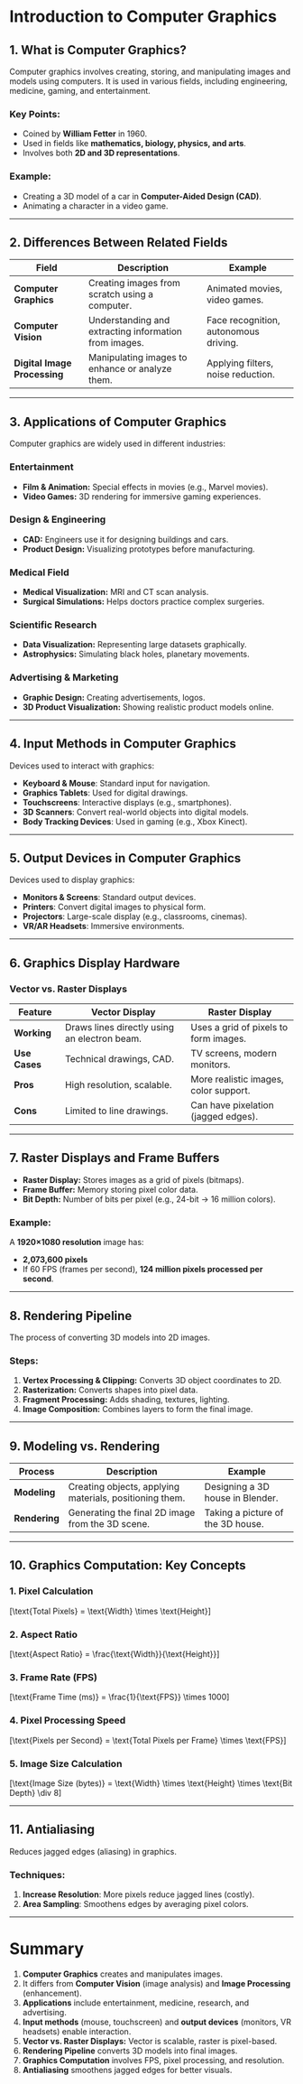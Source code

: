 # **Introduction to Computer Graphics**

## **1. What is Computer Graphics?**
Computer graphics involves creating, storing, and manipulating images and models using computers. It is used in various fields, including engineering, medicine, gaming, and entertainment.

### **Key Points:**
- Coined by **William Fetter** in 1960.
- Used in fields like **mathematics, biology, physics, and arts**.
- Involves both **2D and 3D representations**.

### **Example:**
- Creating a 3D model of a car in **Computer-Aided Design (CAD)**.
- Animating a character in a video game.

---

## **2. Differences Between Related Fields**
| Field | Description | Example |
|--------|----------------|-----------|
| **Computer Graphics** | Creating images from scratch using a computer. | Animated movies, video games. |
| **Computer Vision** | Understanding and extracting information from images. | Face recognition, autonomous driving. |
| **Digital Image Processing** | Manipulating images to enhance or analyze them. | Applying filters, noise reduction. |

---

## **3. Applications of Computer Graphics**
Computer graphics are widely used in different industries:

### **Entertainment**
- **Film & Animation:** Special effects in movies (e.g., Marvel movies).
- **Video Games:** 3D rendering for immersive gaming experiences.

### **Design & Engineering**
- **CAD:** Engineers use it for designing buildings and cars.
- **Product Design:** Visualizing prototypes before manufacturing.

### **Medical Field**
- **Medical Visualization:** MRI and CT scan analysis.
- **Surgical Simulations:** Helps doctors practice complex surgeries.

### **Scientific Research**
- **Data Visualization:** Representing large datasets graphically.
- **Astrophysics:** Simulating black holes, planetary movements.

### **Advertising & Marketing**
- **Graphic Design:** Creating advertisements, logos.
- **3D Product Visualization:** Showing realistic product models online.

---

## **4. Input Methods in Computer Graphics**
Devices used to interact with graphics:

- **Keyboard & Mouse**: Standard input for navigation.
- **Graphics Tablets**: Used for digital drawings.
- **Touchscreens**: Interactive displays (e.g., smartphones).
- **3D Scanners**: Convert real-world objects into digital models.
- **Body Tracking Devices**: Used in gaming (e.g., Xbox Kinect).

---

## **5. Output Devices in Computer Graphics**
Devices used to display graphics:

- **Monitors & Screens**: Standard output devices.
- **Printers**: Convert digital images to physical form.
- **Projectors**: Large-scale display (e.g., classrooms, cinemas).
- **VR/AR Headsets**: Immersive environments.

---

## **6. Graphics Display Hardware**
### **Vector vs. Raster Displays**
| Feature | Vector Display | Raster Display |
|---------|---------------|---------------|
| **Working** | Draws lines directly using an electron beam. | Uses a grid of pixels to form images. |
| **Use Cases** | Technical drawings, CAD. | TV screens, modern monitors. |
| **Pros** | High resolution, scalable. | More realistic images, color support. |
| **Cons** | Limited to line drawings. | Can have pixelation (jagged edges). |

---

## **7. Raster Displays and Frame Buffers**
- **Raster Display:** Stores images as a grid of pixels (bitmaps).
- **Frame Buffer:** Memory storing pixel color data.
- **Bit Depth:** Number of bits per pixel (e.g., 24-bit → 16 million colors).

### **Example:**
A **1920×1080 resolution** image has:
- **2,073,600 pixels**
- If 60 FPS (frames per second), **124 million pixels processed per second**.

---

## **8. Rendering Pipeline**
The process of converting 3D models into 2D images.

### **Steps:**
1. **Vertex Processing & Clipping:** Converts 3D object coordinates to 2D.
2. **Rasterization:** Converts shapes into pixel data.
3. **Fragment Processing:** Adds shading, textures, lighting.
4. **Image Composition:** Combines layers to form the final image.

---

## **9. Modeling vs. Rendering**
| Process | Description | Example |
|---------|------------|---------|
| **Modeling** | Creating objects, applying materials, positioning them. | Designing a 3D house in Blender. |
| **Rendering** | Generating the final 2D image from the 3D scene. | Taking a picture of the 3D house. |

---

## **10. Graphics Computation: Key Concepts**
### **1. Pixel Calculation**
\[\text{Total Pixels} = \text{Width} \times \text{Height}\]

### **2. Aspect Ratio**
\[\text{Aspect Ratio} = \frac{\text{Width}}{\text{Height}}\]

### **3. Frame Rate (FPS)**
\[\text{Frame Time (ms)} = \frac{1}{\text{FPS}} \times 1000\]

### **4. Pixel Processing Speed**
\[\text{Pixels per Second} = \text{Total Pixels per Frame} \times \text{FPS}\]

### **5. Image Size Calculation**
\[\text{Image Size (bytes)} = \text{Width} \times \text{Height} \times \text{Bit Depth} \div 8\]

---

## **11. Antialiasing**
Reduces jagged edges (aliasing) in graphics.

### **Techniques:**
1. **Increase Resolution**: More pixels reduce jagged lines (costly).
2. **Area Sampling**: Smoothens edges by averaging pixel colors.

---

# **Summary**
1. **Computer Graphics** creates and manipulates images.
2. It differs from **Computer Vision** (image analysis) and **Image Processing** (enhancement).
3. **Applications** include entertainment, medicine, research, and advertising.
4. **Input methods** (mouse, touchscreen) and **output devices** (monitors, VR headsets) enable interaction.
5. **Vector vs. Raster Displays:** Vector is scalable, raster is pixel-based.
6. **Rendering Pipeline** converts 3D models into final images.
7. **Graphics Computation** involves FPS, pixel processing, and resolution.
8. **Antialiasing** smoothens jagged edges for better visuals.